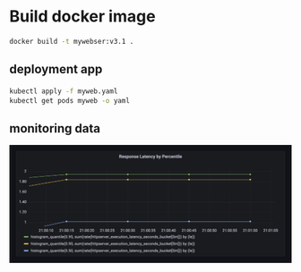 # Build docker image

```sh
docker build -t mywebser:v3.1 .

```

## deployment app

```sh
kubectl apply -f myweb.yaml
kubectl get pods myweb -o yaml
```

## monitoring data
![image](https://github.com/jinxing3114/geekbang_homework/blob/master/cloud_native/week_10/panel.png)
